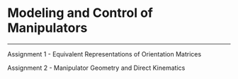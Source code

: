 # Modeling and Control of Manipulators
-----------------
Assignment 1 - Equivalent Representations of Orientation Matrices

Assignment 2 - Manipulator Geometry and Direct Kinematics
